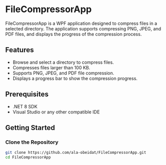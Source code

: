 # FileCompressorApp

FileCompressorApp is a WPF application designed to compress files in a selected directory. The application supports compressing PNG, JPEG, and PDF files, and displays the progress of the compression process.

## Features

- Browse and select a directory to compress files.
- Compresses files larger than 100 KB.
- Supports PNG, JPEG, and PDF file compression.
- Displays a progress bar to show the compression progress.

## Prerequisites

- .NET 8 SDK
- Visual Studio or any other compatible IDE

## Getting Started

### Clone the Repository

```bash
git clone https://github.com/ala-obeidat/FileCompressorApp.git
cd FileCompressorApp
